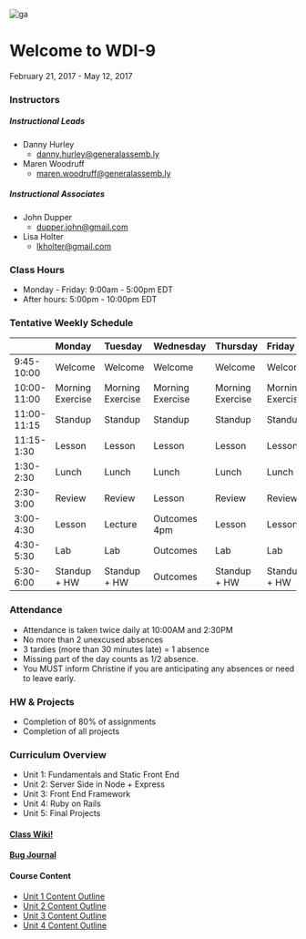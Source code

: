 ![ga](http://mobbook.generalassemb.ly/ga_cog.png)
# Welcome to WDI-9
February 21, 2017 - May 12, 2017


### Instructors
##### Instructional Leads
- Danny Hurley
    - danny.hurley@generalassemb.ly
- Maren Woodruff
    - maren.woodruff@generalassemb.ly


##### Instructional Associates
- John Dupper
	- dupper.john@gmail.com
- Lisa Holter
    - lkholter@gmail.com


### Class Hours
- Monday - Friday: 9:00am - 5:00pm EDT
- After hours: 5:00pm - 10:00pm EDT


### Tentative Weekly Schedule

|  | Monday                 | Tuesday | Wednesday                 |Thursday         |  Friday
| :-----            |:-----                 |:-----   |:-----                     |:-----         |:-----
| 9:45-10:00       | Welcome		| Welcome      | Welcome  | Welcome | Welcome |
| 10:00-11:00     | Morning Exercise                | Morning Exercise     | Morning Exercise | Morning Exercise| Morning Exercise |
| 11:00-11:15     | Standup        | Standup |      Standup |     Standup|     Standup
| 11:15-1:30     | Lesson  | Lesson      | Lesson    | Lesson | Lesson |
| 1:30-2:30      | Lunch                 | Lunch      | Lunch | Lunch | Lunch |
| 2:30-3:00 | Review  |  Review        | Lesson |  Review | Review  |
| 3:00-4:30       | Lesson     | Lecture       | Outcomes 4pm | Lesson | Lesson  |
| 4:30-5:30| Lab | Lab | Outcomes| Lab | Lab  |
| 5:30-6:00 | Standup + HW | Standup + HW | Outcomes | Standup + HW | Standup + HW |


### Attendance
- Attendance is taken twice daily at 10:00AM and 2:30PM
- No more than 2 unexcused absences
- 3 tardies (more than 30 minutes late) = 1 absence
- Missing part of the day counts as 1/2 absence.
- You MUST inform Christine if you are anticipating any absences or need to leave early.


### HW & Projects
- Completion of 80% of assignments
- Completion of all projects


### Curriculum Overview
- Unit 1: Fundamentals and Static Front End
- Unit 2: Server Side in Node + Express
- Unit 3: Front End Framework
- Unit 4: Ruby on Rails
- Unit 5: Final Projects


#### [Class Wiki!](https://github.com/ga-students/wdi-remote-matey/wiki)

#### [Bug Journal](https://github.com/ga-students/wdi-remote-matey/labels/bug)

#### Course Content

- [Unit 1 Content Outline](https://github.com/ga-students/wdi-remote-matey/blob/master/unit_01/README.md)
- [Unit 2 Content Outline](https://github.com/ga-students/wdi-remote-matey/blob/master/unit_02/README.md)
- [Unit 3 Content Outline](https://github.com/ga-students/wdi-remote-matey/blob/master/unit_03/README.md)
- [Unit 4 Content Outline](https://github.com/ga-students/wdi-remote-matey/blob/master/unit_04/README.md)
